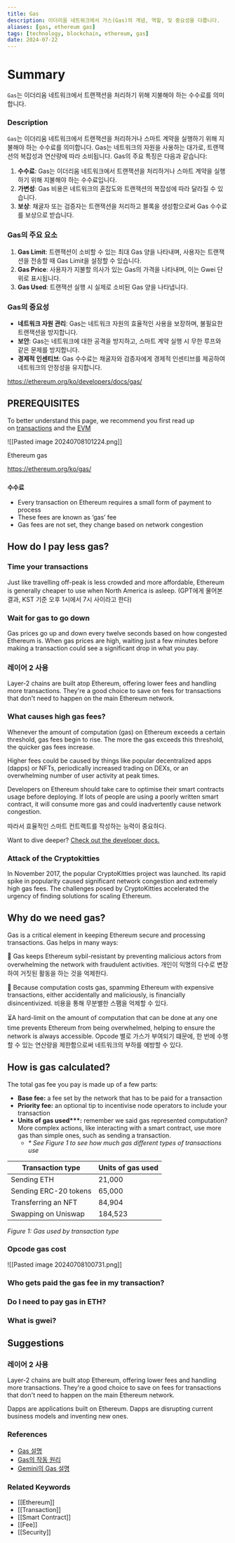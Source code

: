 ```yaml
---
title: Gas
description: 이더리움 네트워크에서 가스(Gas)의 개념, 역할, 및 중요성을 다룹니다.
aliases: [gas, ethereum gas]
tags: [technology, blockchain, ethereum, gas]
date: 2024-07-22
---
```

# Summary

`Gas`는 이더리움 네트워크에서 트랜잭션을 처리하기 위해 지불해야 하는 수수료를 의미합니다.

### Description

`Gas`는 이더리움 네트워크에서 트랜잭션을 처리하거나 스마트 계약을 실행하기 위해 지불해야 하는 수수료를 의미합니다. Gas는 네트워크의 자원을 사용하는 대가로, 트랜잭션의 복잡성과 연산량에 따라 소비됩니다. Gas의 주요 특징은 다음과 같습니다:

1. **수수료**: Gas는 이더리움 네트워크에서 트랜잭션을 처리하거나 스마트 계약을 실행하기 위해 지불해야 하는 수수료입니다.
2. **가변성**: Gas 비용은 네트워크의 혼잡도와 트랜잭션의 복잡성에 따라 달라질 수 있습니다.
3. **보상**: 채굴자 또는 검증자는 트랜잭션을 처리하고 블록을 생성함으로써 Gas 수수료를 보상으로 받습니다.

### Gas의 주요 요소

1. **Gas Limit**: 트랜잭션이 소비할 수 있는 최대 Gas 양을 나타내며, 사용자는 트랜잭션을 전송할 때 Gas Limit을 설정할 수 있습니다.
2. **Gas Price**: 사용자가 지불할 의사가 있는 Gas의 가격을 나타내며, 이는 Gwei 단위로 표시됩니다.
3. **Gas Used**: 트랜잭션 실행 시 실제로 소비된 Gas 양을 나타냅니다.

### Gas의 중요성

- **네트워크 자원 관리**: Gas는 네트워크 자원의 효율적인 사용을 보장하며, 불필요한 트랜잭션을 방지합니다.
- **보안**: Gas는 네트워크에 대한 공격을 방지하고, 스마트 계약 실행 시 무한 루프와 같은 문제를 방지합니다.
- **경제적 인센티브**: Gas 수수료는 채굴자와 검증자에게 경제적 인센티브를 제공하여 네트워크의 안정성을 유지합니다.

https://ethereum.org/ko/developers/docs/gas/

## PREREQUISITES

To better understand this page, we recommend you first read up on [transactions](https://ethereum.org/ko/developers/docs/transactions/) and the [EVM](https://ethereum.org/ko/developers/docs/evm/)

![[Pasted image 20240708101224.png]]

Ethereum gas

https://ethereum.org/ko/gas/

### `수수료`

- Every transaction on Ethereum requires a small form of payment to process
- These fees are known as ‘gas’ fee
- Gas fees are not set, they change based on network congestion

## How do I pay less gas?

### Time your transactions

Just like travelling off-peak is less crowded and more affordable, Ethereum is generally cheaper to use when North America is asleep. (GPT에게 물어본 결과, KST 기준 오후 1시에서 7시 사이라고 한다)

### Wait for gas to go down

Gas prices go up and down every twelve seconds based on how congested Ethereum is. When gas prices are high, waiting just a few minutes before making a transaction could see a significant drop in what you pay.

### 레이어 2 사용

Layer-2 chains are built atop Ethereum, offering lower fees and handling more transactions. They're a good choice to save on fees for transactions that don't need to happen on the main Ethereum network.

### What causes high gas fees?

Whenever the amount of computation (gas) on Ethereum exceeds a certain threshold, gas fees begin to rise. The more the gas exceeds this threshold, the quicker gas fees increase.

Higher fees could be caused by things like popular decentralized apps (dapps) or NFTs, periodically increased trading on DEXs, or an overwhelming number of user activity at peak times.

Developers on Ethereum should take care to optimise their smart contracts usage before deploying. If lots of people are using a poorly written smart contract, it will consume more gas and could inadvertently cause network congestion.

따라서 효율적인 스마트 컨트랙트를 작성하는 능력이 중요하다.

Want to dive deeper? [Check out the developer docs.](https://ethereum.org/ko/developers/docs/gas/)

### Attack of the Cryptokitties

In November 2017, the popular CryptoKitties project was launched. Its rapid spike in popularity caused significant network congestion and extremely high gas fees. The challenges posed by CryptoKitties accelerated the urgency of finding solutions for scaling Ethereum.

## Why do we need gas?

Gas is a critical element in keeping Ethereum secure and processing transactions. Gas helps in many ways:

🪪 Gas keeps Ethereum sybil-resistant by preventing malicious actors from overwhelming the network with fraudulent activities.
개인이 익명의 다수로 변장하여 거짓된 활동을 하는 것을 억제한다.

💸 Because computation costs gas, spamming Ethereum with expensive transactions, either accidentally and maliciously, is financially disincentivized.
비용을 통해 무분별한 스팸을 억제할 수 있다.

⏳A hard-limit on the amount of computation that can be done at any one time prevents Ethereum from being overwhelmed, helping to ensure the network is always accessible.
Opcode 별로 가스가 부여되기 떄문에, 한 번에 수행할 수 있는 연산량을 제한함으로써 네트워크의 부하를 예방할 수 있다.

## How is gas calculated?

The total gas fee you pay is made up of a few parts:

- **Base fee:** a fee set by the network that has to be paid for a transaction
- **Priority fee:** an optional tip to incentivise node operators to include your transaction
- **Units of gas used\*\*\*:** remember we said gas represented computation? More complex actions, like interacting with a smart contract, use more gas than simple ones, such as sending a transaction.
  - _\* See Figure 1 to see how much gas different types of transactions use_

| Transaction type      | Units of gas used |
| --------------------- | ----------------- |
| Sending ETH           | 21,000            |
| Sending ERC-20 tokens | 65,000            |
| Transferring an NFT   | 84,904            |
| Swapping on Uniswap   | 184,523           |

_Figure 1: Gas used by transaction type_

### Opcode gas cost

![[Pasted image 20240708100731.png]]

### Who gets paid the gas fee in my transaction?

### Do I need to pay gas in ETH?

### What is gwei?

## Suggestions

### 레이어 2 사용

Layer-2 chains are built atop Ethereum, offering lower fees and handling more transactions. They're a good choice to save on fees for transactions that don't need to happen on the main Ethereum network.

Dapps are applications built on Ethereum. Dapps are disrupting current business models and inventing new ones.

### References

- [Gas 설명](https://en.wikipedia.org/wiki/Ethereum#Gas)
- [Gas의 작동 원리](https://ethereum.org/en/developers/docs/gas/)
- [Gemini의 Gas 설명](https://www.gemini.com/cryptopedia/search?query=gas)

### Related Keywords

- [[Ethereum]]
- [[Transaction]]
- [[Smart Contract]]
- [[Fee]]
- [[Security]]
